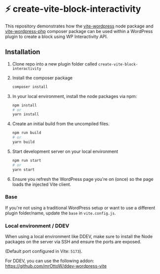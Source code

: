 # ⚡️ create-vite-block-interactivity

This repository demonstrates how the <a href="https://github.com/mrOttoW/vite-wordpress">vite-wordpress</a> node package and <a href="https://github.com/mrOttoW/vite-wordpress-php">vite-wordpress-php</a> composer package can be used within a WordPress plugin to create a block using WP Interactivity API.

## Installation

1. Clone repo into a new plugin folder called `create-vite-block-interactivity`

2. Install the composer package
    ```bash
    composer install
    ```
3. In your local environment, install the node packages via npm:
    ```bash
    npm install
    # or
    yarn install
    ```
4. Create an initial build from the uncompiled files.
    ```bash
    npm run build
    # or
    yarn build
    ```
5. Start development server on your local environment
    ```bash
    npm run start
    # or
    yarn start
    ```
6. Ensure you refresh the WordPress page you're on (once) so the page loads the injected Vite client.

### Base
If you're not using a traditional WordPress setup or want to use a different plugin folder/name, update the `base` in `vite.config.js`.

### Local environment / DDEV
When using a local environment like DDEV, make sure to install the Node packages on the server via SSH and ensure the ports are exposed.

(Default port configured in Vite: `5173`). 

For DDEV, you can use the following addon: https://github.com/mrOttoW/ddev-wordpress-vite